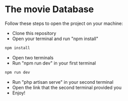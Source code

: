 # The movie Database

Follow these steps to open the project on your machine:

- Clone this repository
- Open your terminal and run "npm install"
```js
npm install
```
- Open two terminals
- Run "npm run dev" in your first terminal
```js
npm run dev
```
- Run "php artisan serve" in your second terminal
- Open the link that the second terminal provided you 
- Enjoy!